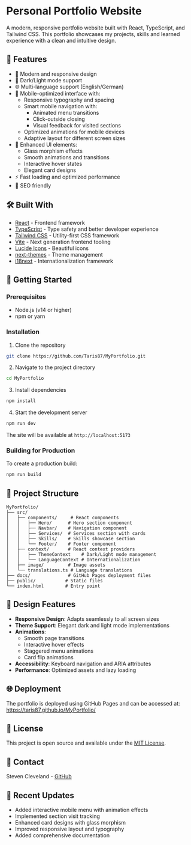 # Personal Portfolio Website

A modern, responsive portfolio website built with React, TypeScript, and Tailwind CSS. This portfolio showcases my projects, skills and learned experience with a clean and intuitive design.

## 🌟 Features

- 🎨 Modern and responsive design
- 🌙 Dark/Light mode support
- 🌐 Multi-language support (English/German)
- 📱 Mobile-optimized interface with:
  - Responsive typography and spacing
  - Smart mobile navigation with:
    - Animated menu transitions
    - Click-outside closing
    - Visual feedback for visited sections
  - Optimized animations for mobile devices
  - Adaptive layout for different screen sizes
- 💎 Enhanced UI elements:
  - Glass morphism effects
  - Smooth animations and transitions
  - Interactive hover states
  - Elegant card designs
- ⚡ Fast loading and optimized performance
- 🎯 SEO friendly

## 🛠️ Built With

- [React](https://reactjs.org/) - Frontend framework
- [TypeScript](https://www.typescriptlang.org/) - Type safety and better developer experience
- [Tailwind CSS](https://tailwindcss.com/) - Utility-first CSS framework
- [Vite](https://vitejs.dev/) - Next generation frontend tooling
- [Lucide Icons](https://lucide.dev/) - Beautiful icons
- [next-themes](https://github.com/pacocoursey/next-themes) - Theme management
- [i18next](https://www.i18next.com/) - Internationalization framework

## 🚀 Getting Started

### Prerequisites

- Node.js (v14 or higher)
- npm or yarn

### Installation

1. Clone the repository
```bash
git clone https://github.com/Taris87/MyPortfolio.git
```

2. Navigate to the project directory
```bash
cd MyPortfolio
```

3. Install dependencies
```bash
npm install
```

4. Start the development server
```bash
npm run dev
```

The site will be available at `http://localhost:5173`

### Building for Production

To create a production build:
```bash
npm run build
```

## 📁 Project Structure

```
MyPortfolio/
├── src/
│   ├── components/     # React components
│   │   ├── Hero/      # Hero section component
│   │   ├── Navbar/    # Navigation component
│   │   ├── Services/  # Services section with cards
│   │   ├── Skills/    # Skills showcase section
│   │   └── Footer/    # Footer component
│   ├── context/       # React context providers
│   │   ├── ThemeContext    # Dark/Light mode management
│   │   └── LanguageContext # Internationalization
│   ├── image/         # Image assets
│   └── translations.ts # Language translations
├── docs/              # GitHub Pages deployment files
├── public/           # Static files
└── index.html        # Entry point
```

## 🎨 Design Features

- **Responsive Design**: Adapts seamlessly to all screen sizes
- **Theme Support**: Elegant dark and light mode implementations
- **Animations**:
  - Smooth page transitions
  - Interactive hover effects
  - Staggered menu animations
  - Card flip animations
- **Accessibility**: Keyboard navigation and ARIA attributes
- **Performance**: Optimized assets and lazy loading

## 🌐 Deployment

The portfolio is deployed using GitHub Pages and can be accessed at: https://taris87.github.io/MyPortfolio/

## 📝 License

This project is open source and available under the [MIT License](LICENSE).

## 📧 Contact

Steven Cleveland - [GitHub](https://github.com/Taris87)

## 🔄 Recent Updates

- Added interactive mobile menu with animation effects
- Implemented section visit tracking
- Enhanced card designs with glass morphism
- Improved responsive layout and typography
- Added comprehensive documentation
